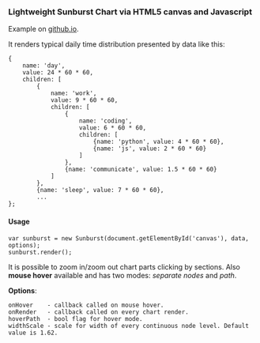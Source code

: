 ### Lightweight Sunburst Chart via HTML5 canvas and Javascript
Example on <a href="http://iximiuz.github.io/cancharts/">github.io</a>.

It renders typical daily time distribution presented by data like this:

    {
        name: 'day',
        value: 24 * 60 * 60,
        children: [
            {
                name: 'work',
                value: 9 * 60 * 60,
                children: [
                    {
                        name: 'coding',
                        value: 6 * 60 * 60,
                        children: [
                            {name: 'python', value: 4 * 60 * 60},
                            {name: 'js', value: 2 * 60 * 60}
                        ]
                    },
                    {name: 'communicate', value: 1.5 * 60 * 60}
                ]
            },
            {name: 'sleep', value: 7 * 60 * 60},
            ...
    };


#### Usage
    var sunburst = new Sunburst(document.getElementById('canvas'), data, options);
    sunburst.render();

It is possible to zoom in/zoom out chart parts clicking by sections.
Also **mouse hover** available and has two modes: *separate nodes* and *path*.

**Options**:

    onHover    - callback called on mouse hover.
    onRender   - callback called on every chart render.
    hoverPath  - bool flag for hover mode.
    widthScale - scale for width of every continuous node level. Default value is 1.62.
